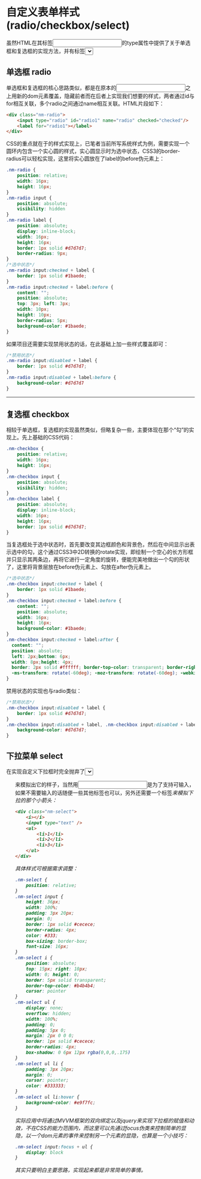 # 自定义表单样式(radio/checkbox/select)
虽然HTML在其标签<input>的type属性中提供了关于单选框和复选框的实现方法，并有标签<select>用以实现下拉菜单，但是这些基础形态往往无法满足实际工作中的需求，而其中又封死了若干默认样式，导致我们在复写样式时束手束脚。与其纠缠不如另辟蹊径，下文将介绍这三种表单样式的自定义写法。

## 单选框 radio
单选框和复选框的核心思路类似，都是在原本的<input>之上用新的dom元素<label>覆盖，隐藏前者而在后者上实现我们想要的样式，两者通过id与for相互关联，多个radio之间通过name相互关联。HTML片段如下：
```html
<div class="nm-radio">
    <input type="radio" id="radio1" name="radio" checked="checked"/>
    <label for="radio1"></label>
</div>
```
CSS的重点就在于<label>的样式实现上，已笔者当前所写系统样式为例，需要实现一个圆环内包含一个实心圆的样式，实心圆显示时为选中状态，CSS3的border-radius可以轻松实现，这里将实心圆放在了label的before伪元素上：
```css
.nm-radio {
    position: relative;
    width: 16px;
    height: 16px;
}
.nm-radio input {
    position: absolute;
    visibility: hidden
}
.nm-radio label {
    position: absolute;
    display: inline-block;
    width: 16px;
    height: 16px;
    border: 1px solid #d7d7d7;
    border-radius: 9px;
}
/*选中状态*/
.nm-radio input:checked + label {
    border: 1px solid #1baede;
}
.nm-radio input:checked + label:before {
    content: "";
    position: absolute;
    top: 3px; left: 3px;
    width: 10px;
    height: 10px;
    border-radius: 5px;
    background-color: #1baede;
}
```
如果项目还需要实现禁用状态的话，在此基础上加一些样式覆盖即可：
```css
/*禁用状态*/
.nm-radio input:disabled + label {
    border: 1px solid #d7d7d7;
}
.nm-radio input:disabled + label:before {
    background-color: #d7d7d7
}
```
---
## 复选框 checkbox
相较于单选框，复选框的实现虽然类似，但略复杂一些，主要体现在那个“勾”的实现上。先上基础的CSS代码：
```css
.nm-checkbox {
    position: relative;
    width: 16px;
    height: 16px;
}
.nm-checkbox input {
    position: absolute;
    visibility: hidden;
}
.nm-checkbox label {
    position: absolute;
    display: inline-block;
    width: 16px;
    height: 16px;
    border: 1px solid #d7d7d7;
}
```
当复选框处于选中状态时，首先要改变其边框颜色和背景色，然后在中间显示出表示选中的勾，这个通过CSS3中2D转换的rotate实现，即绘制一个空心的长方形框并只显示其两条边，再将它进行一定角度的旋转，便能完美地做出一个勾的形状了，这里将背景层放在before伪元素上、勾放在after伪元素上。
```css
/*选中状态*/
.nm-checkbox input:checked + label {
    border: 1px solid #1baede;
}
.nm-checkbox input:checked + label:before {
    content: "";
    position: absolute;
    width: 16px;
    height: 16px;
    background-color: #1baede;
}
.nm-checkbox input:checked + label:after {
  content: "";
  position: absolute;
  left: 2px;bottom: 6px;
  width: 8px;height: 4px;
  border: 2px solid #ffffff; border-top-color: transparent; border-right-color: transparent;
  -ms-transform: rotate(-60deg); -moz-transform: rotate(-60deg); -webkit-transform: rotate(-60deg); transform: rotate(-45deg);
}
```
禁用状态的实现也与radio类似：
```css
/*禁用状态*/
.nm-checkbox input:disabled + label {
    border: 1px solid #d7d7d7;
}
.nm-checkbox input:disabled + label, .nm-checkbox input:disabled + label:before {
    background-color: #d7d7d7;
}
```

## 下拉菜单 select
在实现自定义下拉框时完全抛弃了<select>，而是用一个<input>和一个<ul>来模拟出它的样子，当然用<input>是为了支持可输入，如果不需要输入的话随便一些其他标签也可以，另外还需要一个标签<i>来模拟下拉的那个小箭头：
```html
<div class="nm-select">
    <i></i>
    <input type="text" />
    <ul>
        <li>1</li>
        <li>2</li>
        <li>3</li>
    </ul>
</div>
```
具体样式可根据需求调整：
```css
.nm-select {
    position: relative;
}
.nm-select input {
    height: 36px;
    width: 100%;
    padding: 3px 20px;
    margin: 0;
    border: 1px solid #cecece;
    border-radius: 4px;
    color: #333;
    box-sizing: border-box;
    font-size: 16px;
}
.nm-select i {
    position: absolute;
    top: 15px; right: 10px;
    width: 0; height: 0;
    border: 5px solid transparent;
    border-top-color: #b4b4b4;
    cursor: pointer
}
.nm-select ul {
    display: none;
    overflow: hidden;
    width: 100%;
    padding: 0;
    padding: 5px 0;
    margin: 2px 0 0 0;
    border: 1px solid #cecece;
    border-radius: 4px;
    box-shadow: 0 6px 12px rgba(0,0,0,.175)
}
.nm-select ul li {
    padding: 3px 20px;
    margin: 0;
    cursor: pointer;
    color: #333333;
}
.nm-select ul li:hover {
    background-color: #e9f7fc;
}
```
实际应用中将通过MVVM框架的双向绑定以及jquery来实现下拉框的赋值和动效，不在CSS的能力范围内，而这里可以先通过focus伪类来控制简单的显隐，以一个dom元素的事件来控制另一个元素的显隐，也算是一个小技巧：
```css
.nm-select input:focus + ul {
    display: block
}
```

其实只要明白主要思路，实现起来都是非常简单的事情。